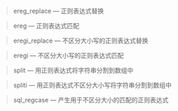 > ereg_replace — 正则表达式替换


> ereg — 正则表达式匹配


> eregi_replace — 不区分大小写的正则表达式替换


> eregi — 不区分大小写的正则表达式匹配


> split — 用正则表达式将字符串分割到数组中


> spliti — 用正则表达式不区分大小写将字符串分割到数组中


> sql_regcase — 产生用于不区分大小的匹配的正则表达式
